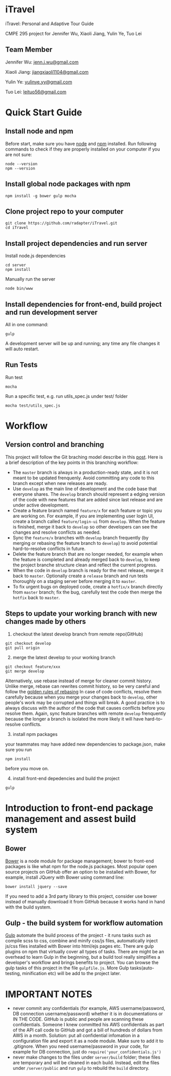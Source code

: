 # iTravel
iTravel: Personal and Adaptive Tour Guide

CMPE 295 project for Jennifer Wu, Xiaoli Jiang, Yulin Ye, Tuo Lei

## Team Member
Jennifer Wu: jenn.j.wu@gmail.com

Xiaoli Jiang: jiangxiaoli1104@gmail.com

Yulin Ye: yulinye.yy@gmail.com

Tuo Lei: leituo56@gmail.com

# Quick Start Guide

## Install node and npm
Before start, make sure you have [node](https://nodejs.org/) and [npm](https://github.com/npm/npm) installed. 
Run following commands to check if they are properly installed on your computer if you are not sure:
```
node --version
npm --version
```

## Install global node packages with npm
```
npm install -g bower gulp mocha
```

## Clone project repo to your computer
```
git clone https://github.com/radapter/iTravel.git
cd iTravel
```

## Install project dependencies and run server
Install node.js dependencies
```
cd server
npm install
```
Manually run the server
```
node bin/www
```

## Install dependencies for front-end, build project and run development server
All in one command:
```
gulp
```
A development server will be up and running; any time any file changes it will auto restart.


## Run Tests
Run test
```
mocha
```

Run a specific test, e.g. run utils_spec.js under test/ folder
```
mocha test/utils_spec.js
```

# Workflow
## Version control and branching
This project will follow the Git braching model describe in this [post](http://nvie.com/posts/a-successful-git-branching-model/). Here is a brief description of the key points in this branching workflow:

- The `master` branch is always in a production-ready state, and it is not meant to be updated frenquenly. Avoid committing any code to this branch except when new releases are ready.
- Use `develop` as the main line of development and the code base that everyone shares. The `develop` branch should represent a edging version of the code with new features that are added since last release and are under active development.
- Create a feature branch named `feature/x` for each feature or topic you are working on. For example, if you are implementing user login UI, create a branch called `feature/login-ui` from `develop`. When the feature is finished, merge it back to `develop` so other developers can see the changes and resolve conflicts as needed.
- Sync the `feature/x` branches with `develop` branch frequently (by merging or rebasing the feature branch to `develop`) to avoid potential hard-to-resolve conflicts in future.
- Delete the feature branch that are no longer needed, for example when the feature is completed and already merged back to `develop`, to keep the project branche structure clean and reflect the current progress.
- When the code in `develop` branch is ready for the next release, merge it back to `master`. Optionally create a `release` branch and run tests thoroughly on a staging server before merging it to `master`.
- To fix urgent bugs on deployed code, create a `hotfix/x` branch directly from `master` branch; fix the bug, carefully test the code then merge the `hotfix` back to `master`.

## Steps to update your working branch with new changes made by others
1. checkout the latest develop branch from remote repo(GitHub)
```
git checkout develop
git pull origin
```

2. merge the latest develop to your working branch
```
git checkout feature/xxx
git merge develop
```

Alternatively, use rebase instead of merge for cleaner commit history. Unlike merge, rebase can rewrites commit history, so be very careful and follow the [golden rules of rebasing](https://www.atlassian.com/git/tutorials/merging-vs-rebasing/workflow-walkthrough)
In case of code conflicts, resolve them carefully because when you merge your changes back to `develop`, other people's work may be corrupted and things will break. A good practice is to always discuss with the author of the code that causes conflicts before you resolve them. Again, sync feature branches with remote `develop` frenquently because the longer a branch is isolated the more likely it will have hard-to-resolve conflicts.

3. install npm packages

your teammates may have added new dependencies to package.json, make sure you run
```
npm install
```
before you move on.

4. install front-end depedencies and build the project
```
gulp
```

# Introduction to front-end package management and assest build system
## Bower
[Bower](http://bower.io/) is a node module for package management; bower to front-end packages is like what npm for the node.js packages. Most popular open source projects on GitHub offer an option to be installed with Bower, for example, install JQuery with Bower using command line:

```
bower install jquery --save
```

If you need to add a 3rd party library to this project, consider use bower instead of manually download it from GitHub because it works hand in hand with the build system.

## Gulp - the build system for workflow automation
[Gulp](http://gulpjs.com/) automate the build process of the project - it runs tasks such as compile scss to css, combine and minify css/js files, automatically inject js/css files installed with Bower into html/ejs pages etc. There are gulp plugins on npm that virtually cover all types of tasks.
There are might be an overhead to learn Gulp in the beginning, but a build tool really simplifies a developer's workflow and brings benefits to project.
You can browse the gulp tasks of this project in the file `gulpfile.js`. More Gulp tasks(auto-testing, minification etc) will be add to the project later.

# IMPORTANT NOTES
- never commit any confidentials (for example, AWS username/password, DB connection username/password) whether it is in documentations or IN THE CODE. GitHub is public and people are scanning these confidentials. Someone I knew committed his AWS confidentials as part of the API call code to GitHub and got a bill of hundreds of dollars from AWS in a month. Solution: put all confidential infomation in a configuration file and export it as a node module. Make sure to add it to .gitignore. When you need username/password in your code, for example for DB connection, just do `require('your_confidentials.js')`
- never make changes to the files under `server/build` folder; these files are temporary and will be cleaned in each build. Instead, edit the files under `/server/public` and run `gulp` to rebuild the `build` directory.
